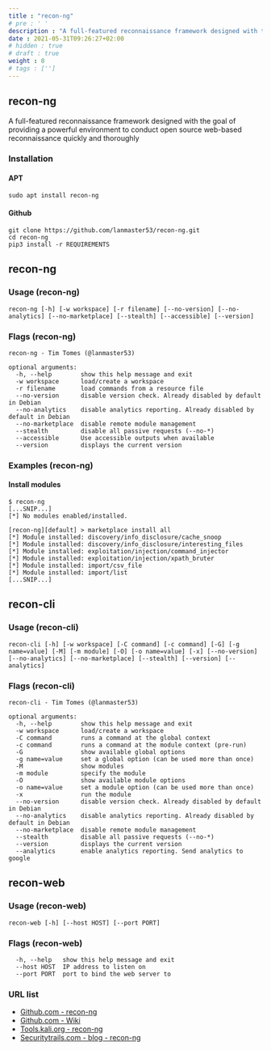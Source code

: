 ```yaml
---
title : "recon-ng"
# pre : ' '
description : "A full-featured reconnaissance framework designed with the goal of providing a powerful environment to conduct open source web-based reconnaissance quickly and thoroughly."
date : 2021-05-31T09:26:27+02:00
# hidden : true
# draft : true
weight : 0
# tags : ['']
---
```


## recon-ng

A full-featured reconnaissance framework designed with the goal of providing a powerful environment to conduct open source web-based reconnaissance quickly and thoroughly

### Installation

#### APT

```plain
sudo apt install recon-ng
```

#### Github

```plain
git clone https://github.com/lanmaster53/recon-ng.git
cd recon-ng
pip3 install -r REQUIREMENTS
```

## recon-ng

### Usage (recon-ng)

```plain
recon-ng [-h] [-w workspace] [-r filename] [--no-version] [--no-analytics] [--no-marketplace] [--stealth] [--accessible] [--version]
```

### Flags (recon-ng)

```plain
recon-ng - Tim Tomes (@lanmaster53)

optional arguments:
  -h, --help        show this help message and exit
  -w workspace      load/create a workspace
  -r filename       load commands from a resource file
  --no-version      disable version check. Already disabled by default in Debian
  --no-analytics    disable analytics reporting. Already disabled by default in Debian
  --no-marketplace  disable remote module management
  --stealth         disable all passive requests (--no-*)
  --accessible      Use accessible outputs when available
  --version         displays the current version
```

### Examples (recon-ng)

#### Install modules

```plain
$ recon-ng
[...SNIP...]
[*] No modules enabled/installed.

[recon-ng][default] > marketplace install all
[*] Module installed: discovery/info_disclosure/cache_snoop
[*] Module installed: discovery/info_disclosure/interesting_files
[*] Module installed: exploitation/injection/command_injector
[*] Module installed: exploitation/injection/xpath_bruter
[*] Module installed: import/csv_file
[*] Module installed: import/list
[...SNIP...]
```

## recon-cli

### Usage (recon-cli)

```plain
recon-cli [-h] [-w workspace] [-C command] [-c command] [-G] [-g name=value] [-M] [-m module] [-O] [-o name=value] [-x] [--no-version] [--no-analytics] [--no-marketplace] [--stealth] [--version] [--analytics]
```

### Flags (recon-cli)

```plain
recon-cli - Tim Tomes (@lanmaster53)

optional arguments:
  -h, --help        show this help message and exit
  -w workspace      load/create a workspace
  -C command        runs a command at the global context
  -c command        runs a command at the module context (pre-run)
  -G                show available global options
  -g name=value     set a global option (can be used more than once)
  -M                show modules
  -m module         specify the module
  -O                show available module options
  -o name=value     set a module option (can be used more than once)
  -x                run the module
  --no-version      disable version check. Already disabled by default in Debian
  --no-analytics    disable analytics reporting. Already disabled by default in Debian
  --no-marketplace  disable remote module management
  --stealth         disable all passive requests (--no-*)
  --version         displays the current version
  --analytics       enable analytics reporting. Send analytics to google
```

## recon-web

### Usage (recon-web)

```plain
recon-web [-h] [--host HOST] [--port PORT]
```

### Flags (recon-web)

```plain
  -h, --help   show this help message and exit
  --host HOST  IP address to listen on
  --port PORT  port to bind the web server to
```

### URL list

* [Github.com - recon-ng](https://github.com/lanmaster53/recon-ng)
* [Github.com - Wiki](https://github.com/lanmaster53/recon-ng/wiki)
* [Tools.kali.org - recon-ng](https://tools.kali.org/information-gathering/recon-ng)
* [Securitytrails.com - blog - recon-ng](https://securitytrails.com/blog/recon-ng)
